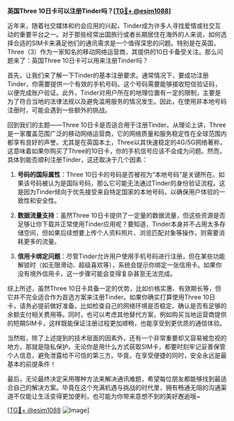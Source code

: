**英国Three 10日卡可以注册Tinder吗？[[TG💪+ @esim1088](https://t.me/s/esim1088)]**

近年来，随着社交媒体和约会应用的兴起，Tinder成为许多人寻找爱情或社交互动的重要平台之一。对于那些经常出国旅行或者长期居住在海外的人来说，如何选择合适的SIM卡来满足他们的通讯需求是一个值得深思的问题。特别是在英国，Three（3）作为一家知名的移动网络运营商，其提供的10日卡备受关注。那么问题来了：英国Three 10日卡可以用来注册Tinder吗？

首先，让我们来了解一下Tinder的基本注册要求。通常情况下，要成功注册Tinder，你需要提供一个有效的手机号码。这个号码需要能够接收短信验证码，以便完成账户验证。此外，Tinder对用户所在的地理位置有一定的限制，主要是为了符合当地的法律法规以及避免滥用服务的情况发生。因此，在使用非本地号码注册时，可能会遇到一些额外的挑战。

回到我们的主题——Three 10日卡是否适合用于注册Tinder。从理论上讲，Three是一家覆盖范围广泛的移动网络运营商，它的网络质量和服务稳定性在全球范围内都享有良好的声誉。尤其是在英国本土，Three以其快速稳定的4G/5G网络著称，这意味着如果你购买了Three的10日卡，你的手机信号应该不会成为问题。然而，具体到能否顺利注册Tinder，这还取决于几个因素：

1. **号码的国际属性**：Three 10日卡的号码是否被视为“本地号码”是关键所在。如果该号码被认为是国际号码，那么它可能无法通过Tinder的身份验证流程。这是因为Tinder倾向于优先接受来自特定国家的本地号码，以确保用户体验的一致性和安全性。

2. **数据流量支持**：虽然Three 10日卡提供了一定量的数据流量，但这些资源是否足够让你下载并正常使用Tinder应用呢？要知道，Tinder本身并不占用太多存储空间，但如果后续想要上传个人资料照片、浏览匹配对象等操作，则需要消耗更多的流量。

3. **信用卡绑定问题**：尽管Tinder允许用户使用手机号码进行注册，但在某些功能解锁时（如无限滑动、超级喜欢等），系统会提示你绑定一张信用卡。如果你没有境外信用卡，这一步骤可能会变得复杂甚至无法完成。

综上所述，虽然Three 10日卡具备一定的优势，比如价格实惠、有效期长等，但它并不完全适合作为首选方案来注册Tinder。如果你确实打算使用Three 10日卡，请务必提前做好准备，比如检查自己的网络环境是否稳定、确认是否有足够的余额支付相关费用等。同时，也可以考虑其他替代方案，例如购买当地运营商提供的短期SIM卡，这样既能保证注册过程更加顺畅，也能享受到更优质的通信体验。

当然啦，除了上述提到的技术层面的因素外，还有一个非常重要却又容易被忽视的地方，那就是隐私保护。无论你是用什么方式获取SIM卡，都要时刻牢记妥善保管个人信息，避免泄露给不可信的第三方。毕竟，在享受便捷的同时，安全永远是最基本的前提条件！

最后，无论最终决定采用哪种方法来解决通讯难题，希望每位朋友都能够找到最适合自己的解决方案。毕竟在这个充满机遇与挑战的时代里，拥有畅通无阻的沟通渠道不仅能让生活变得更加便利，也可能为你带来意想不到的美好邂逅哦~

[[TG💪+ @esim1088](https://t.me/s/esim1088) ![Image](https://i.postimg.cc/4NQfJmqS/Snipaste-2025-05-13-00-14-12.png)]